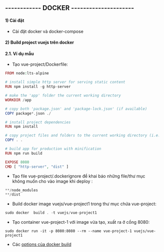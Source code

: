 ## ------------ DOCKER ---------------------
#### 1) Cài đặt
- Cài đặt docker và docker-compose
#### 2) Build project vuejs trên docker
#### 2.1. Ví dụ mẫu 
- Tạo  vue-project/Dockerfile:
```php
FROM node:lts-alpine

# install simple http server for serving static content
RUN npm install -g http-server

# make the 'app' folder the current working directory
WORKDIR /app

# copy both 'package.json' and 'package-lock.json' (if available)
COPY package*.json ./

# install project dependencies
RUN npm install

# copy project files and folders to the current working directory (i.e. 'app' folder)
COPY . .

# build app for production with minification
RUN npm run build

EXPOSE 8080
CMD [ "http-server", "dist" ]
```

- Tạo file vue-project/.dockerignore để khai báo những file/thư mục không muốn cho vào image khi deploy :
```php
**/node_modules
**/dist
```

- Build docker image vuejs/vue-project1 trong thư mục chứa vue-project:
```php
sudo docker  build . -t vuejs/vue-project1
```
- Tạo container vue-project-1 với image vừa tạo, xuất ra ở cổng 8080:
```
sudo docker run -it -p 8080:8080 --rm --name vue-project-1 vuejs/vue-project1
```
- Các [options của docker build](https://docs.docker.com/engine/reference/commandline/build/)
